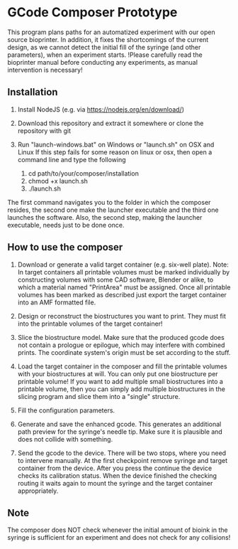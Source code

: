 # GCode Composer Prototype
This program plans paths for an automatized experiment with our open source bioprinter. In addition, it fixes the shortcomings of the current design, as we cannot detect the initial fill of the syringe (and other parameters), when an experiment starts.
!Please carefully read the bioprinter manual before conducting any experiments, as manual intervention is necessary!


## Installation
1. Install NodeJS (e.g. via https://nodejs.org/en/download/)

2. Download this repository and extract it somewhere or clone the repository with git

3. Run "launch-windows.bat" on Windows or "launch.sh" on OSX and Linux
If this step fails for some reason on linux or osx, then open a command line and type the following
    1. cd path/to/your/composer/installation
    2. chmod +x launch.sh
    3. ./launch.sh
    
The first command navigates you to the folder in which the composer resides, the second one make the launcher executable and the third one launches the software.
Also, the second step, making the launcher executable, needs just to be done once.


## How to use the composer
1. Download or generate a valid target container (e.g. six-well plate).
Note: In target containers all printable volumes must be marked individually by constructing volumes with some CAD software, Blender or alike, to which a material named "PrintArea" must be assigned.
Once all printable volumes has been marked as described just export the target container into an AMF formatted file.

2. Design or reconstruct the biostructures you want to print. They must fit into the printable volumes of the target container!

3. Slice the biostructure model. Make sure that the produced gcode does not contain a prologue or epilogue, which may interfere with combined prints. The coordinate system's origin must be set according to the stuff.

4. Load the target container in the composer and fill the printable volumes with your biostructures at will. You can only put one biostructure per printable volume! If you want to add multiple small biostructures into a printable volume, then you can simply add multiple biostructures in the slicing program and slice them into a "single" structure.

5. Fill the configuration parameters.

6. Generate and save the enhanced gcode. This generates an additional path preview for the syringe's needle tip. Make sure it is plausible and does not collide with something.

7. Send the gcode to the device. There will be two stops, where you need to intervene manually. At the first checkpoint remove syringe and target container from the device. After you press the continue the device checks its calibration status. When the device finished the checking routing it waits again to mount the syringe and the target container appropriately.

## Note
The composer does NOT check whenever the initial amount of bioink in the syringe is sufficient for an experiment and does not check for any collisions!
